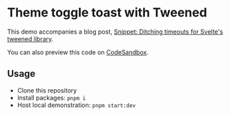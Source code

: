# Theme toggle toast with Tweened

This demo accompanies a blog post, [Snippet: Ditching timeouts for Svelte's tweened library](http://fvrests.dev/notes/ditching-timeouts-for-tweened).

You can also preview this code on [CodeSandbox](https://codesandbox.io/s/theme-toggle-toast-with-tweened-m8ow5t).

## Usage

- Clone this repository
- Install packages: `pnpm i`
- Host local demonstration: `pnpm start:dev`
